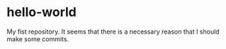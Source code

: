 # hello-world
My fist repository.
It seems that there is a necessary reason that I should make some commits.
